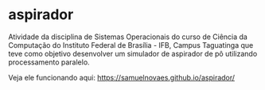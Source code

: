 # aspirador

Atividade da disciplina de Sistemas Operacionais do curso de Ciência da Computação do Instituto Federal de Brasília - IFB, Campus Taguatinga que teve como objetivo desenvolver um simulador de aspirador de pô utilizando processamento paralelo.

Veja ele funcionando aqui: https://samuelnovaes.github.io/aspirador/
